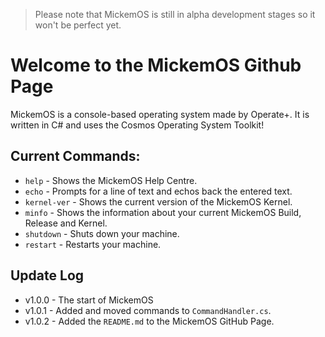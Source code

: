 > Please note that MickemOS is still in alpha development stages so it won't be perfect yet.
# Welcome to the MickemOS Github Page
MickemOS is a console-based operating system made by Operate+. It is written in C# and uses the Cosmos Operating System Toolkit!
## Current Commands:
- `help` - Shows the MickemOS Help Centre.
- `echo` - Prompts for a line of text and echos back the entered text.
- `kernel-ver` - Shows the current version of the MickemOS Kernel.
- `minfo` - Shows the information about your current MickemOS Build, Release and Kernel.
- `shutdown` - Shuts down your machine.
- `restart` - Restarts your machine.
## Update Log
- v1.0.0 - The start of MickemOS
- v1.0.1 - Added and moved commands to `CommandHandler.cs`.
- v1.0.2 - Added the `README.md` to the MickemOS GitHub Page.
